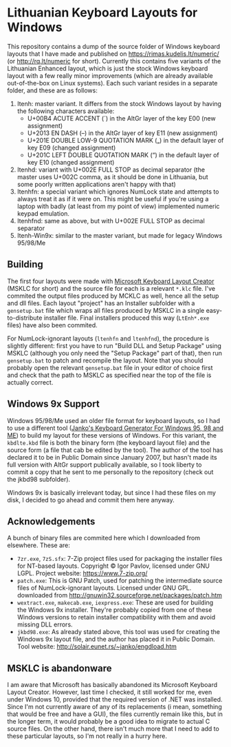 # Lithuanian Keyboard Layouts for Windows
This repository contains a dump of the source folder of Windows keyboard layouts that I have made and published on https://rimas.kudelis.lt/numeric/ (or http://rq.lt/numeric for short). Currently this contains five variants of the Lithuanian Enhanced layout, which is just the stock Windows keyboard layout with a few really minor improvements (which are already available out-of-the-box on Linux systems). Each such variant resides in a separate folder, and these are as follows:
1. ltenh: master variant. It differs from the stock Windows layout by having the following characters available:
    - U+00B4 ACUTE ACCENT (´) in the AltGr layer of the key E00 (new assignment)
    - U+2013 EN DASH (–) in the AltGr layer of key E11 (new assignment)
    - U+201E DOUBLE LOW-9 QUOTATION MARK („) in the default layer of key E09 (changed assignment)
    - U+201C LEFT DOUBLE QUOTATION MARK (“) in the default layer of key E10 (changed assignment)
2. ltenhd: variant with U+002E FULL STOP as decimal separator (the master uses U+002C comma, as it should be done in Lithuania, but some poorly written applications aren't happy with that)
3. ltenhfn: a special variant which ignores NumLock state and attempts to always treat it as if it were on. This might be useful if you're using a laptop with badly (at least from my point of view) implemented numeric keypad emulation.
4. ltenhfnd: same as above, but with U+002E FULL STOP as decimal separator
5. ltenh-Win9x: similar to the master variant, but made for legacy Windows 95/98/Me

## Building
The first four layouts were made with [Microsoft Keyboard Layout Creator](https://www.microsoft.com/en-us/download/details.aspx?id=22339) (MSKLC for short) and the source file for each is a relevant `*.klc` file. I've commited the output files produced by MCKLC as well, hence all the setup and dll files. Each layout "project" has an Installer subfolder with a `gensetup.bat` file which wraps all files produced by MSKLC in a single easy-to-distribute installer file. Final installers produced this way (`LtEnh*.exe` files) have also been commited.

For NumLock-ignorant layouts (`ltenhfn` and `ltenhfnd`), the procedure is slightly different: first you have to run "Build DLL and Setup Package" using MSKLC (although you only need the "Setup Package" part of that), then run `gensetup.bat` to patch and recompile the layout. Note that you should probably open the relevant `gensetup.bat` file in your editor of choice first and check that the path to MSKLC as specified near the top of the file is actually correct.

## Windows 9x Support
Windows 95/98/Me used an older file format for keyboard layouts, so I had to use a different tool ([Janko's Keyboard Generator For Windows 95, 98 and ME](http://solair.eunet.rs/~janko/engdload.htm)) to build my layout for these versions of Windows. For this variant, the `kbdlte.kbd` file is both the binary form (the keyboard layout file) and the source form (a file that cab be edited by the tool). The author of the tool has declared it to be in Public Domain since January 2007, but hasn't made its full version with AltGr support publically available, so I took liberty to commit a copy that he sent to me personally to the repository (check out the jkbd98 subfolder).

Windows 9x is basically irrelevant today, but since I had these files on my disk, I decided to go ahead and commit them here anyway.

## Acknowledgements
A bunch of binary files are commited here which I downloaded from elsewhere. These are:
- `7zr.exe`, `7zS.sfx`: 7-Zip project files used for packaging the installer files for NT-based layouts. Copyright © Igor Pavlov, licensed under GNU LGPL. Project website: https://www.7-zip.org/
- `patch.exe`: This is GNU Patch, used for patching the intermediate source files of NumLock-ignorant layouts. Licensed under GNU GPL. downloaded from http://gnuwin32.sourceforge.net/packages/patch.htm
- `wextract.exe`, `makecab.exe`, `iexpress.exe`: These are used for building the Windows 9x installer. They're probably copied from one of these Windows versions to retain installer compatibility with them and avoid missing DLL errors.
- `jkbd98.exe`: As already stated above, this tool was used for creating the Windows 9x layout file, and the author has placed it in Public Domain. Tool website: http://solair.eunet.rs/~janko/engdload.htm

## MSKLC is abandonware
I am aware that Microsoft has basically abandoned its Microsoft Keyboard Layout Creator. However, last time I checked, it still worked for me, even under Windows 10, provided that the required version of .NET was installed. Since I'm not currently aware of any of its replacements (i mean, something that would be free and have a GUI), the files currently remain like this, but in the longer term, it would probably be a good idea to migrate to actual C source files. On the other hand, there isn't much more that I need to add to these particular layouts, so I'm not really in a hurry here.
